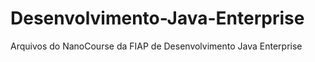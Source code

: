 # Desenvolvimento-Java-Enterprise
Arquivos do NanoCourse da FIAP de Desenvolvimento Java Enterprise
